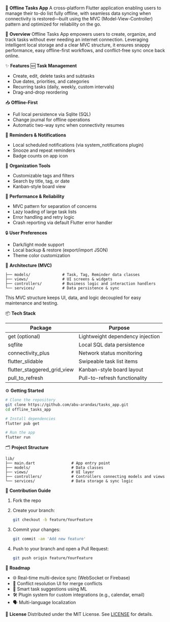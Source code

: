 📝 **Offline Tasks App**
A cross-platform Flutter application enabling users to manage their to-do list fully offline, with seamless data syncing when connectivity is restored—built using the MVC (Model-View-Controller) pattern and optimized for reliability on the go.

📲 **Overview**
Offline Tasks App empowers users to create, organize, and track tasks without ever needing an internet connection. Leveraging intelligent local storage and a clear MVC structure, it ensures snappy performance, easy offline-first workflows, and conflict-free sync once back online.

✨ **Features**
🆕 **Task Management**

* Create, edit, delete tasks and subtasks
* Due dates, priorities, and categories
* Recurring tasks (daily, weekly, custom intervals)
* Drag-and-drop reordering

📥 **Offline-First**

* Full local persistence via Sqlite (SQL)
* Change journal for offline operations
* Automatic two-way sync when connectivity resumes

🔔 **Reminders & Notifications**

* Local scheduled notifications (via system\_notifications plugin)
* Snooze and repeat reminders
* Badge counts on app icon

📂 **Organization Tools**

* Customizable tags and filters
* Search by title, tag, or date
* Kanban-style board view

🚀 **Performance & Reliability**

* MVC pattern for separation of concerns
* Lazy loading of large task lists
* Error handling and retry logic
* Crash reporting via default Flutter error handler

🔒 **User Preferences**

* Dark/light mode support
* Local backup & restore (export/import JSON)
* Theme color customization

🧱 **Architecture (MVC)**

```
├── models/              # Task, Tag, Reminder data classes
├── views/               # UI screens & widgets
├── controllers/         # Business logic and interaction handlers
└── services/            # Data persistence & sync
```

This MVC structure keeps UI, data, and logic decoupled for easy maintenance and testing.

📦 **Tech Stack**

| Package                        | Purpose                          |
| ------------------------------ | -------------------------------- |
| get (optional)                 | Lightweight dependency injection |
| sqflite                        | Local SQL data persistence       |
| connectivity\_plus             | Network status monitoring        |
| flutter\_slidable              | Swipeable task list items        |
| flutter\_staggered\_grid\_view | Kanban-style board layout        |
| pull\_to\_refresh              | Pull-to-refresh functionality    |

⚙️ **Getting Started**

```bash
# Clone the repository
git clone https://github.com/abu-arandas/tasks_app.git
cd offline_tasks_app

# Install dependencies
flutter pub get

# Run the app
flutter run
```

🗂 **Project Structure**

```
lib/
├── main.dart                # App entry point
├── models/                  # Data classes
├── views/                   # UI layer
├── controllers/             # Controllers connecting models and views
└── services/                # Data storage & sync logic
```

🤝 **Contribution Guide**

1. Fork the repo
2. Create your branch:

   ```bash
   git checkout -b feature/YourFeature
   ```
3. Commit your changes:

   ```bash
   git commit -am 'Add new feature'
   ```
4. Push to your branch and open a Pull Request:

   ```bash
   git push origin feature/YourFeature
   ```

🧭 **Roadmap**

* 🌐 Real-time multi-device sync (WebSocket or Firebase)
* 🔄 Conflict resolution UI for merge conflicts
* 🤖 Smart task suggestions using ML
* 🛠️ Plugin system for custom integrations (e.g., calendar, email)
* 🗣️ Multi-language localization

📄 **License**
Distributed under the MIT License. See [LICENSE](https://github.com/your-org/offline_tasks_app/blob/main/LICENSE) for details.
